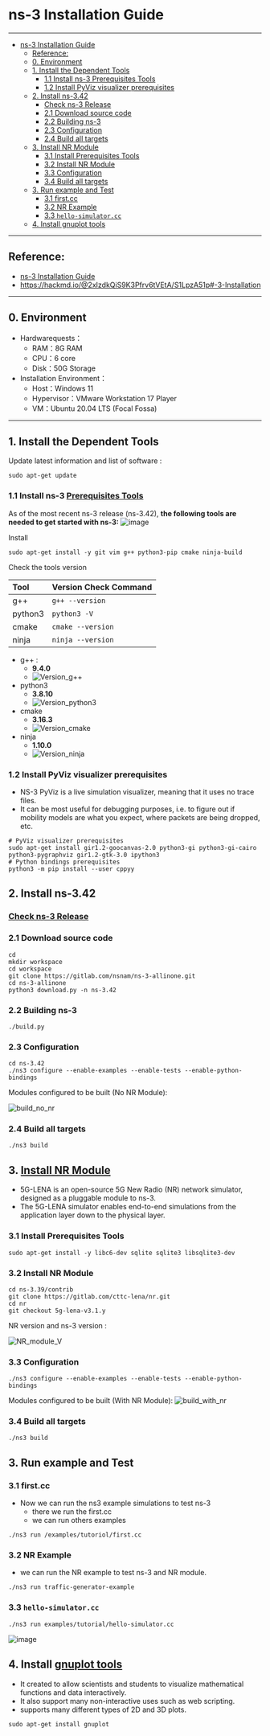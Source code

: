 
# ns-3 Installation Guide

---

- [ns-3 Installation Guide](#ns-3-installation-guide)
  - [Reference:](#reference)
  - [0. Environment](#0-environment)
  - [1. Install the Dependent Tools](#1-install-the-dependent-tools)
    - [1.1 Install ns-3 Prerequisites Tools](#11-install-ns-3-prerequisites-tools)
    - [1.2 Install PyViz visualizer prerequisites](#12-install-pyviz-visualizer-prerequisites)
  - [2. Install ns-3.42](#2-install-ns-342)
    - [Check ns-3 Release](#check-ns-3-release)
    - [2.1 Download source code](#21-download-source-code)
    - [2.2 Building ns-3](#22-building-ns-3)
    - [2.3 Configuration](#23-configuration)
    - [2.4 Build all targets](#24-build-all-targets)
  - [3. Install NR Module](#3-install-nr-module)
    - [3.1 Install Prerequisites Tools](#31-install-prerequisites-tools)
    - [3.2 Install NR Module](#32-install-nr-module)
    - [3.3 Configuration](#33-configuration)
    - [3.4 Build all targets](#34-build-all-targets)
  - [3. Run example and Test](#3-run-example-and-test)
    - [3.1 first.cc](#31-firstcc)
    - [3.2 NR Example](#32-nr-example)
    - [3.3 `hello-simulator.cc`](#33-hello-simulatorcc)
  - [4. Install gnuplot tools](#4-install-gnuplot-tools)


---

## Reference:

* [ns-3 Installation Guide](https://www.nsnam.org/docs/release/3.42/installation/html/index.html#ns-3-installation-guide)
* https://hackmd.io/@2xIzdkQiS9K3Pfrv6tVEtA/S1LpzA51p#-3-Installation

---

## 0. Environment
* Hardwarequests：
    * RAM：8G RAM
    * CPU：6 core
    * Disk：50G Storage
* Installation Environment：
    * Host：Windows 11
    * Hypervisor：VMware Workstation 17 Player
    * VM：Ubuntu 20.04 LTS (Focal Fossa)

---

## 1. Install the Dependent Tools

Update latest information and list of software : 
```shell=
sudo apt-get update
```

### 1.1 Install ns-3 [Prerequisites Tools](https://www.nsnam.org/docs/release/3.42/installation/html/quick-start.html#prerequisites)

As of the most recent ns-3 release (ns-3.42), **the following tools are needed to get started with ns-3:**
![image](https://hackmd.io/_uploads/SkR8G3v_C.png)

Install
```shell=
sudo apt-get install -y git vim g++ python3-pip cmake ninja-build
```

Check the tools version

| Tool    | Version Check Command |
|:------- |:--------------------- |
| g++     | ```g++ --version```   |
| python3 | ```python3 -V```      |
| cmake   | ```cmake --version``` |
| ninja   | ```ninja --version``` |

* g++ : 
    * **9.4.0**
    * ![Version_g++](https://hackmd.io/_uploads/BJyGWn5OC.png)
* python3
    * **3.8.10**
    * ![Version_python3](https://hackmd.io/_uploads/BkqGb25O0.png)
* cmake
    * **3.16.3**
    * ![Version_cmake](https://hackmd.io/_uploads/BJWmW35_R.png)
* ninja
    * **1.10.0**
    * ![Version_ninja](https://hackmd.io/_uploads/rJDX-29dC.png)

### 1.2 Install PyViz visualizer prerequisites
* NS-3 PyViz is a live simulation visualizer, meaning that it uses no trace files.
* It can be most useful for debugging purposes, i.e. to figure out if mobility models are what you expect, where packets are being dropped, etc.

```shell=
# PyViz visualizer prerequisites
sudo apt-get install gir1.2-goocanvas-2.0 python3-gi python3-gi-cairo python3-pygraphviz gir1.2-gtk-3.0 ipython3
# Python bindings prerequisites
python3 -m pip install --user cppyy
```


## 2. Install ns-3.42
### [Check ns-3 Release](https://www.nsnam.org/releases/)
### 2.1 Download source code
```shell=
cd
mkdir workspace
cd workspace
git clone https://gitlab.com/nsnam/ns-3-allinone.git
cd ns-3-allinone
python3 download.py -n ns-3.42
```

### 2.2 Building ns-3
```shell=
./build.py
```

### 2.3 Configuration
```shell=
cd ns-3.42
./ns3 configure --enable-examples --enable-tests --enable-python-bindings
```
Modules configured to be built (No NR Module): 

![build_no_nr](https://hackmd.io/_uploads/rkuuQT5dR.png)


### 2.4 Build all targets
```shell=
./ns3 build
```

## 3. [Install NR Module](https://5g-lena.cttc.es/)
* 5G-LENA is an open-source 5G New Radio (NR) network simulator, designed as a pluggable module to ns-3.
* The 5G-LENA simulator enables end-to-end simulations from the application layer down to the physical layer.

### 3.1 Install Prerequisites Tools
```shell=
sudo apt-get install -y libc6-dev sqlite sqlite3 libsqlite3-dev
```

### 3.2 Install NR Module
```shell=
cd ns-3.39/contrib
git clone https://gitlab.com/cttc-lena/nr.git
cd nr
git checkout 5g-lena-v3.1.y
```
NR version and ns-3 version : 

![NR_module_V](https://hackmd.io/_uploads/BJzpNT5d0.png)

### 3.3 Configuration
```shell=
./ns3 configure --enable-examples --enable-tests --enable-python-bindings
```
Modules configured to be built (With NR Module): 
![build_with_nr](https://hackmd.io/_uploads/HJmBIp5_A.png)


### 3.4 Build all targets
```shell=
./ns3 build
```





## 3. Run example and Test

### 3.1 first.cc
* Now we can run the ns3 example simulations to test ns-3
    * there we run the first.cc
    * we can run others examples

```shell=
./ns3 run /examples/tutoriol/first.cc
```

### 3.2 NR Example
* we can run the NR example to test ns-3 and NR module.

```shell=
./ns3 run traffic-generator-example
```

### 3.3 `hello-simulator.cc`
```shell=
./ns3 run examples/tutorial/hello-simulator.cc 
```

![image](https://hackmd.io/_uploads/SkwYws8RJx.png)


## 4. Install [gnuplot tools](http://www.gnuplot.info/)
* It created to allow scientists and students to visualize mathematical functions and data interactively.
* It also support many non-interactive uses such as web scripting.
* supports many different types of 2D and 3D plots.

```shell=
sudo apt-get install gnuplot
```
